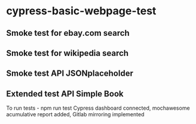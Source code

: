 # cypress-basic-webpage-test
## Smoke test for ebay.com search
## Smoke test for wikipedia search
## Smoke test API JSONplaceholder
## Extended test API Simple Book
To run tests - npm run test
Cypress dashboard connected, mochawesome acumulative report added, Gitlab mirroring implemented
